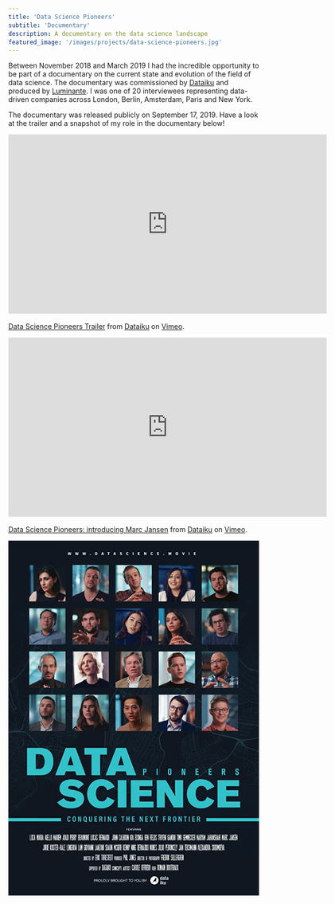 ```yaml
---
title: 'Data Science Pioneers'
subtitle: 'Documentary'
description: A documentary on the data science landscape
featured_image: '/images/projects/data-science-pioneers.jpg'
---
```


Between November 2018 and March 2019 I had the incredible opportunity to be part
of a documentary on the current state and evolution of the field of data science. 
The documentary was commissioned by [Dataiku](https://www.dataiku.com) and 
produced by [Luminante](http://www.luminante.com). I was one of 20 interviewees 
representing data-driven companies across London, Berlin, Amsterdam, Paris and 
New York. 

The documentary was released publicly on September 17, 2019. Have a 
look at the trailer and a snapshot of my role in the documentary below!

<iframe src="https://player.vimeo.com/video/352483111?color=73fafc&title=0&byline=0&portrait=0" width="640" height="360" frameborder="0" allow="autoplay; fullscreen; picture-in-picture" allowfullscreen></iframe>
<p><a href="https://vimeo.com/352483111">Data Science Pioneers Trailer</a> from <a href="https://vimeo.com/dataiku">Dataiku</a> on <a href="https://vimeo.com">Vimeo</a>.</p>


<iframe src="https://player.vimeo.com/video/367209615" width="640" height="360" frameborder="0" allow="autoplay; fullscreen" allowfullscreen></iframe>
<p><a href="https://vimeo.com/367209615">Data Science Pioneers: introducing Marc Jansen</a> from <a href="https://vimeo.com/dataiku">Dataiku</a> on <a href="https://vimeo.com">Vimeo</a>.</p>


![Image by Dataiku](/images/projects/data-science-pioneers.jpg)